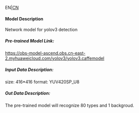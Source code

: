 EN|[CN](Readme_cn.md)
#### Model Description
Network model for yolov3 detection

##### Pre-trained Model Link:
https://obs-model-ascend.obs.cn-east-2.myhuaweicloud.com/yolov3/yolov3.caffemodel

##### Input Data Description:
size: 416*416
format: YUV420SP_U8

##### Out Data Description:
The pre-trained model will recognize 80 types and 1 backgroud.


